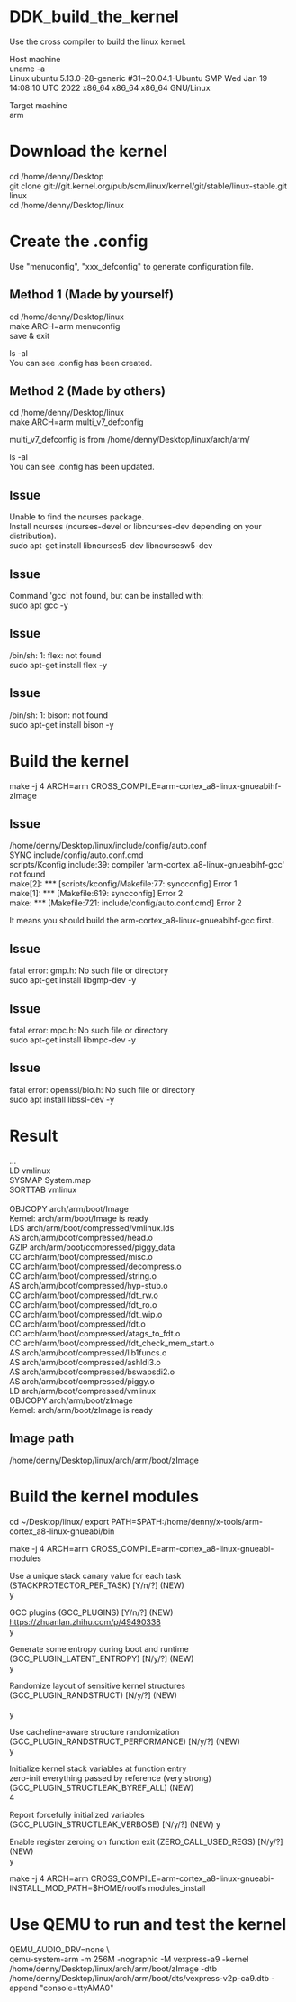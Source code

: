 # DDK_build_the_kernel
Use the cross compiler to build the linux kernel. &nbsp;

Host machine <br/>
uname -a <br/>
Linux ubuntu 5.13.0-28-generic #31~20.04.1-Ubuntu SMP Wed Jan 19 14:08:10 UTC 2022 x86_64 x86_64 x86_64 GNU/Linux 
&nbsp;

Target machine <br/>
arm &nbsp;

# Download the kernel
cd /home/denny/Desktop <br/>
git clone git://git.kernel.org/pub/scm/linux/kernel/git/stable/linux-stable.git linux <br/>
cd /home/denny/Desktop/linux &nbsp;


# Create the .config
Use "menuconfig", "xxx_defconfig" to generate configuration file. &nbsp;

## Method 1 (Made by yourself)
cd /home/denny/Desktop/linux <br/>
make ARCH=arm menuconfig <br/>
save & exit &nbsp;

ls -al <br/>
You can see .config has been created. &nbsp;

## Method 2 (Made by others)
cd /home/denny/Desktop/linux <br/>
make ARCH=arm multi_v7_defconfig &nbsp;

multi_v7_defconfig is from /home/denny/Desktop/linux/arch/arm/ &nbsp;

ls -al <br/>
You can see .config has been updated. &nbsp;

## Issue
Unable to find the ncurses package. <br/>
Install ncurses (ncurses-devel or libncurses-dev depending on your distribution). <br/>
sudo apt-get install libncurses5-dev libncursesw5-dev  &nbsp;

## Issue
Command 'gcc' not found, but can be installed with: <br/>
sudo apt gcc -y &nbsp;

## Issue
/bin/sh: 1: flex: not found <br/>
sudo apt-get install flex -y &nbsp;

## Issue
/bin/sh: 1: bison: not found <br/>
sudo apt-get install bison -y &nbsp;


# Build the kernel
make -j 4 ARCH=arm CROSS_COMPILE=arm-cortex_a8-linux-gnueabihf- zImage &nbsp;

## Issue
/home/denny/Desktop/linux/include/config/auto.conf <br/>
  SYNC    include/config/auto.conf.cmd <br/>
scripts/Kconfig.include:39: compiler 'arm-cortex_a8-linux-gnueabihf-gcc' not found <br/>
make[2]: *** [scripts/kconfig/Makefile:77: syncconfig] Error 1 <br/>
make[1]: *** [Makefile:619: syncconfig] Error 2 <br/>
make: *** [Makefile:721: include/config/auto.conf.cmd] Error 2 &nbsp;

It means you should build the arm-cortex_a8-linux-gnueabihf-gcc first. &nbsp;

## Issue
fatal error: gmp.h: No such file or directory <br/>
sudo apt-get install libgmp-dev -y &nbsp;

## Issue
fatal error: mpc.h: No such file or directory <br/>
sudo apt-get install libmpc-dev -y &nbsp;

## Issue
fatal error: openssl/bio.h: No such file or directory <br/>
sudo apt install libssl-dev -y &nbsp;

# Result
... <br/>
  LD      vmlinux <br/>
  SYSMAP  System.map <br/>
  SORTTAB vmlinux <br/> <br/>
  OBJCOPY arch/arm/boot/Image <br/>
  Kernel: arch/arm/boot/Image is ready <br/>
  LDS     arch/arm/boot/compressed/vmlinux.lds <br/>
  AS      arch/arm/boot/compressed/head.o <br/>
  GZIP    arch/arm/boot/compressed/piggy_data <br/>
  CC      arch/arm/boot/compressed/misc.o <br/>
  CC      arch/arm/boot/compressed/decompress.o <br/>
  CC      arch/arm/boot/compressed/string.o <br/>
  AS      arch/arm/boot/compressed/hyp-stub.o <br/>
  CC      arch/arm/boot/compressed/fdt_rw.o <br/>
  CC      arch/arm/boot/compressed/fdt_ro.o <br/>
  CC      arch/arm/boot/compressed/fdt_wip.o <br/>
  CC      arch/arm/boot/compressed/fdt.o <br/>
  CC      arch/arm/boot/compressed/atags_to_fdt.o <br/>
  CC      arch/arm/boot/compressed/fdt_check_mem_start.o <br/>
  AS      arch/arm/boot/compressed/lib1funcs.o <br/>
  AS      arch/arm/boot/compressed/ashldi3.o <br/>
  AS      arch/arm/boot/compressed/bswapsdi2.o <br/>
  AS      arch/arm/boot/compressed/piggy.o <br/>
  LD      arch/arm/boot/compressed/vmlinux <br/>
  OBJCOPY arch/arm/boot/zImage <br/>
  Kernel: arch/arm/boot/zImage is ready <br/>

## Image path
/home/denny/Desktop/linux/arch/arm/boot/zImage &nbsp;

# Build the kernel modules
cd ~/Desktop/linux/
export PATH=$PATH:/home/denny/x-tools/arm-cortex_a8-linux-gnueabi/bin <br/>

make -j 4 ARCH=arm CROSS_COMPILE=arm-cortex_a8-linux-gnueabi- modules <br/>

Use a unique stack canary value for each task (STACKPROTECTOR_PER_TASK) [Y/n/?] (NEW) <br/>
y <br/>

GCC plugins (GCC_PLUGINS) [Y/n/?] (NEW) <br/>
https://zhuanlan.zhihu.com/p/49490338 <br/>
y <br/>

Generate some entropy during boot and runtime (GCC_PLUGIN_LATENT_ENTROPY) [N/y/?] (NEW) <br/>
y <br/>

Randomize layout of sensitive kernel structures (GCC_PLUGIN_RANDSTRUCT) [N/y/?] (NEW) <br/>  
y <br/>

Use cacheline-aware structure randomization (GCC_PLUGIN_RANDSTRUCT_PERFORMANCE) [N/y/?] (NEW) <br/>
y <br/>

Initialize kernel stack variables at function entry <br/>
zero-init everything passed by reference (very strong) (GCC_PLUGIN_STRUCTLEAK_BYREF_ALL) (NEW) <br/>
4 <br/>

Report forcefully initialized variables (GCC_PLUGIN_STRUCTLEAK_VERBOSE) [N/y/?] (NEW) 
y <br/>

Enable register zeroing on function exit (ZERO_CALL_USED_REGS) [N/y/?] (NEW) <br/>
y <br/>

make -j 4 ARCH=arm CROSS_COMPILE=arm-cortex_a8-linux-gnueabi- INSTALL_MOD_PATH=$HOME/rootfs modules_install &nbsp;

# Use QEMU to run and test the kernel
QEMU_AUDIO_DRV=none \ <br/>
qemu-system-arm -m 256M -nographic -M vexpress-a9 -kernel /home/denny/Desktop/linux/arch/arm/boot/zImage -dtb /home/denny/Desktop/linux/arch/arm/boot/dts/vexpress-v2p-ca9.dtb -append "console=ttyAMA0" &nbsp;
